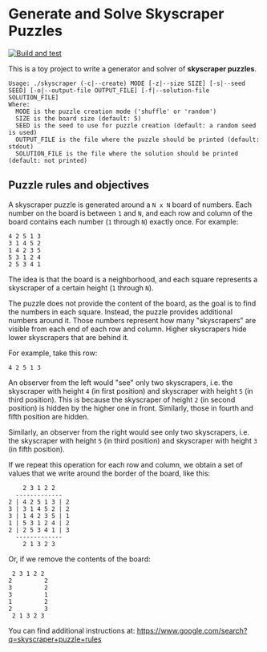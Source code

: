 # Generate and Solve Skyscraper Puzzles

[![Build and test](https://github.com/dark/skyscraper-puzzle/actions/workflows/cmake-single-platform.yml/badge.svg)](https://github.com/dark/skyscraper-puzzle/actions/workflows/cmake-single-platform.yml)

This is a toy project to write a generator and solver of **skyscraper
puzzles**.

```
Usage: ./skyscraper (-c|--create) MODE [-z|--size SIZE] [-s|--seed SEED] [-o|--output-file OUTPUT_FILE] [-f|--solution-file SOLUTION_FILE]
Where:
  MODE is the puzzle creation mode ('shuffle' or 'random')
  SIZE is the board size (default: 5)
  SEED is the seed to use for puzzle creation (default: a random seed is used)
  OUTPUT_FILE is the file where the puzzle should be printed (default: stdout)
  SOLUTION_FILE is the file where the solution should be printed (default: not printed)
```

## Puzzle rules and objectives

A skyscraper puzzle is generated around a `N x N` board of
numbers. Each number on the board is between `1` and `N`, and each row
and column of the board contains each number (`1` through `N`) exactly
once. For example:

```
4 2 5 1 3
3 1 4 5 2
1 4 2 3 5
5 3 1 2 4
2 5 3 4 1
```

The idea is that the board is a neighborhood, and each square
represents a skyscraper of a certain height (`1` through `N`).

The puzzle does not provide the content of the board, as the goal is
to find the numbers in each square. Instead, the puzzle provides
additional numbers around it. Those numbers represent how many
"skyscrapers" are visible from each end of each row and column. Higher
skyscrapers hide lower skyscrapers that are behind it.

For example, take this row:

```
4 2 5 1 3
```

An observer from the left would "see" only two skyscrapers, i.e. the
skyscraper with height `4` (in first position) and skyscraper with
height `5` (in third position). This is because the skyscraper of
height `2` (in second position) is hidden by the higher one in
front. Similarly, those in fourth and fifth position are hidden.

Similarly, an observer from the right would see only two skyscrapers,
i.e. the skyscraper with height `5` (in third position) and skyscraper
with height `3` (in fifth position).

If we repeat this operation for each row and column, we obtain a set
of values that we write around the border of the board, like this:


```
    2 3 1 2 2
  -------------
2 | 4 2 5 1 3 | 2
3 | 3 1 4 5 2 | 2
3 | 1 4 2 3 5 | 1
1 | 5 3 1 2 4 | 2
2 | 2 5 3 4 1 | 3
  -------------
    2 1 3 2 3
```

Or, if we remove the contents of the board:

```
 2 3 1 2 2
2         2
3         2
3         1
1         2
2         3
 2 1 3 2 3
```

You can find additional instructions at: https://www.google.com/search?q=skyscraper+puzzle+rules
